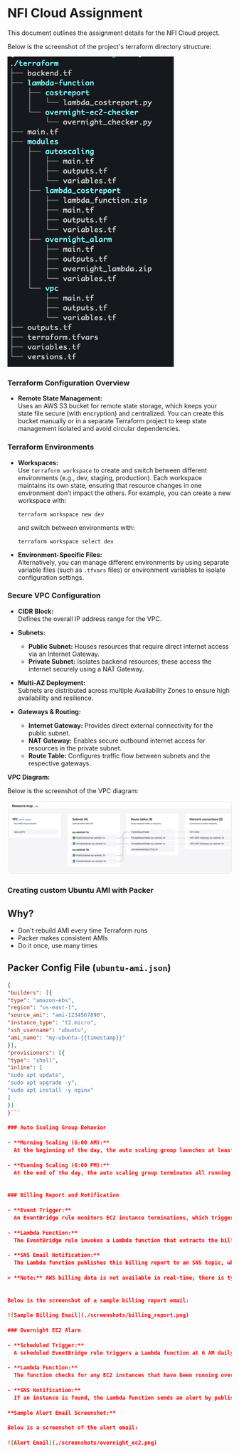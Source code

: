 # NFI Cloud Assignment

This document outlines the assignment details for the NFI Cloud project.

Below is the screenshot of the project's terraform directory structure:

![Directory Structure](./screenshots/dir_structure.png)

### Terraform Configuration Overview

- **Remote State Management:**  
  Uses an AWS S3 bucket for remote state storage, which keeps your state file secure (with encryption) and centralized. You can create this bucket manually or in a separate Terraform project to keep state management isolated and avoid circular dependencies.


### Terraform Environments

- **Workspaces:**  
  Use `terraform workspace` to create and switch between different environments (e.g., dev, staging, production). Each workspace maintains its own state, ensuring that resource changes in one environment don’t impact the others. For example, you can create a new workspace with:  
  ```
  terraform workspace new dev
  ```
  and switch between environments with:
  ```
  terraform workspace select dev
  ```

- **Environment-Specific Files:**  
  Alternatively, you can manage different environments by using separate variable files (such as `.tfvars` files) or environment variables to isolate configuration settings.


### Secure VPC Configuration

- **CIDR Block:**  
  Defines the overall IP address range for the VPC.

- **Subnets:**  
  - **Public Subnet:** Houses resources that require direct internet access via an Internet Gateway.  
  - **Private Subnet:** Isolates backend resources; these access the internet securely using a NAT Gateway.

- **Multi-AZ Deployment:**  
  Subnets are distributed across multiple Availability Zones to ensure high availability and resilience.

- **Gateways & Routing:**  
  - **Internet Gateway:** Provides direct external connectivity for the public subnet.  
  - **NAT Gateway:** Enables secure outbound internet access for resources in the private subnet.  
  - **Route Table:** Configures traffic flow between subnets and the respective gateways.

**VPC Diagram:**

Below is the screenshot of the VPC diagram:

![VPC Diagram](./screenshots/vpc_diagram.png)

### Creating custom Ubuntu AMI with Packer

## Why?
- Don't rebuild AMI every time Terraform runs
- Packer makes consistent AMIs
- Do it once, use many times

## Packer Config File (`ubuntu-ami.json`)

```json
{
"builders": [{
"type": "amazon-ebs",
"region": "us-east-1",
"source_ami": "ami-1234567890",
"instance_type": "t2.micro",
"ssh_username": "ubuntu",
"ami_name": "my-ubuntu-{{timestamp}}"
}],
"provisioners": [{
"type": "shell",
"inline": [
"sudo apt update",
"sudo apt upgrade -y",
"sudo apt install -y nginx"
]
}]
}```

### Auto Scaling Group Behavior

- **Morning Scaling (6:00 AM):**  
  At the beginning of the day, the auto scaling group launches at least two EC2 instances using the custom AMI created in step 2.

- **Evening Scaling (6:00 PM):**  
  At the end of the day, the auto scaling group terminates all running EC2 instances.


### Billing Report and Notification

- **Event Trigger:**  
  An EventBridge rule monitors EC2 instance terminations, which triggers a Lambda function.

- **Lambda Function:**  
  The EventBridge rule invokes a Lambda function that extracts the billing details for the terminated instance and prepares a report.

- **SNS Email Notification:**  
  The Lambda function publishes this billing report to an SNS topic, which then sends an email to a predefined list of subscribers.

> **Note:** AWS billing data is not available in real-time; there is typically a 24-hour delay. The billing report includes details from the last 2 days to accommodate this delay.


Below is the screenshot of a sample billing report email:

![Sample Billing Email](./screenshots/billing_report.png)

### Overnight EC2 Alarm

- **Scheduled Trigger:**  
  A scheduled EventBridge rule triggers a Lambda function at 6 AM daily.

- **Lambda Function:**  
  The function checks for any EC2 instances that have been running overnight.

- **SNS Notification:**  
  If an instance is found, the Lambda function sends an alert by publishing a notification to an SNS topic, which in turn emails a list of subscribers.

**Sample Alert Email Screenshot:**

Below is a screenshot of the alert email:
  
![Alert Email](./screenshots/overnight_ec2.png)
